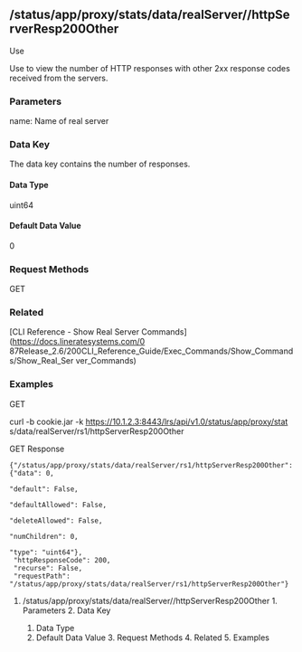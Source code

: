 ## /status/app/proxy/stats/data/realServer/<name>/httpServerResp200Other

Use

Use to view the number of HTTP responses with other 2xx response codes
received from the servers.

### Parameters

name: Name of real server

### Data Key

The data key contains the number of responses.

#### Data Type

uint64

#### Default Data Value

0

### Request Methods

GET

### Related

[CLI Reference - Show Real Server Commands](https://docs.lineratesystems.com/0
87Release_2.6/200CLI_Reference_Guide/Exec_Commands/Show_Commands/Show_Real_Ser
ver_Commands)

### Examples

GET

curl -b cookie.jar -k https://10.1.2.3:8443/lrs/api/v1.0/status/app/proxy/stat
s/data/realServer/rs1/httpServerResp200Other

GET Response

    
    {"/status/app/proxy/stats/data/realServer/rs1/httpServerResp200Other": {"data": 0,
                                                                                  "default": False,
                                                                                  "defaultAllowed": False,
                                                                                  "deleteAllowed": False,
                                                                                  "numChildren": 0,
                                                                                  "type": "uint64"},
     "httpResponseCode": 200,
     "recurse": False,
     "requestPath": "/status/app/proxy/stats/data/realServer/rs1/httpServerResp200Other"}
    

  1. /status/app/proxy/stats/data/realServer/<name>/httpServerResp200Other
    1. Parameters
    2. Data Key
      1. Data Type
      2. Default Data Value
    3. Request Methods
    4. Related
    5. Examples

